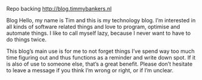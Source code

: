 Repo backing http://blog.timmybankers.nl

Blog
Hello, my name is Tim and this is my technology blog. I’m interested in all kinds of software related things and love to program, optimise and automate things. I like to call myself lazy, because I never want to have to do things twice.

This blog’s main use is for me to not forget things I’ve spend way too much time figuring out and thus functions as a reminder and write down spot. If it is also of use to someone else, that’s a great benefit. Please don’t hesitate to leave a message if you think I’m wrong or right, or if I’m unclear.
